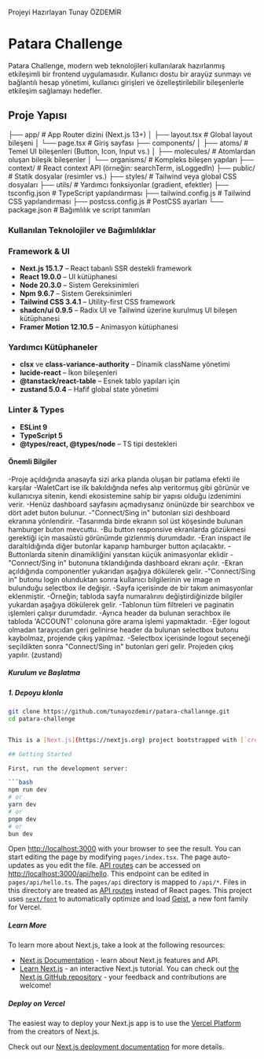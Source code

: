  Projeyi Hazırlayan
 Tunay ÖZDEMİR
 
 # Patara Challenge
  Patara Challenge, modern web teknolojileri kullanılarak hazırlanmış etkileşimli bir frontend uygulamasıdır. Kullanıcı dostu bir arayüz sunmayı ve bağlantılı hesap yönetimi, kullanıcı girişleri ve özelleştirilebilir bileşenlerle etkileşim sağlamayı hedefler.

## Proje Yapısı
  ├── app/ # App Router dizini (Next.js 13+)
  │ ├── layout.tsx # Global layout bileşeni
  │ └── page.tsx # Giriş sayfası
  ├── components/
  │ ├── atoms/ # Temel UI bileşenleri (Button, Icon, Input vs.)
  │ ├── molecules/ # Atomlardan oluşan bileşik bileşenler
  │ └── organisms/ # Kompleks bileşen yapıları
  ├── context/ # React context API (örneğin: searchTerm, isLoggedIn)
  ├── public/ # Statik dosyalar (resimler vs.)
  ├── styles/ # Tailwind veya global CSS dosyaları
  ├── utils/ # Yardımcı fonksiyonlar (gradient, efektler)
  ├── tsconfig.json # TypeScript yapılandırması
  ├── tailwind.config.js # Tailwind CSS yapılandırması
  ├── postcss.config.js # PostCSS ayarları
  └── package.json # Bağımlılık ve script tanımları

### Kullanılan Teknolojiler ve Bağımlılıklar

### Framework & UI
- **Next.js 15.1.7**                      – React tabanlı SSR destekli framework
- **React 19.0.0**                        – UI kütüphanesi
- **Node 20.3.0**                         – Sistem Gereksinimleri
- **Npm 9.6.7**                           – Sistem Gereksinimleri
- **Tailwind CSS 3.4.1**                  – Utility-first CSS framework
- **shadcn/ui 0.9.5**                     – Radix UI ve Tailwind üzerine kurulmuş UI bileşen kütüphanesi
- **Framer Motion 12.10.5**               – Animasyon kütüphanesi

### Yardımcı Kütüphaneler
- **clsx** ve **class-variance-authority** – Dinamik className yönetimi
- **lucide-react**                         – İkon bileşenleri
- **@tanstack/react-table**                – Esnek tablo yapıları için
- **zustand 5.0.4**                        – Hafif global state yönetimi

### Linter & Types
- **ESLint 9**
- **TypeScript 5**
- **@types/react, @types/node**            – TS tipi destekleri

#### Önemli Bilgiler
-Proje açıldığında anasayfa sizi arka planda oluşan bir patlama efekti ile karşılar
-WaletCart ise ilk bakıldığnda nefes alıp veritormuş gibi görünür ve kullanıcıya sitenin, kendi ekosistemine sahip bir yapısı olduğu izdenimini verir.
-Henüz dashboard sayfasını açmadıysanız önünüzde bir searchbox ve dört adet buton bulunur.
-"Connect/Sing in" butonları sizi deshboard ekranına yönlendirir.
-Tasarımda birde ekranın sol üst köşesinde bulunan hamburger buton mevcuttu. 
-Bu button responsive ekranlarda gözükmesi gerektiği için masaüstü görünümde gizlenmiş durumdadır. 
-Eran inspact ile daraltıldığında diğer butonlar kapanıp hamburger button açılacaktır.
-Buttonlarda sitenin dinamikliğini yansıtan küçük animasyonlar eklidir
-"Connect/Sing in" butonuna tıklandığında dashboard ekranı açılır.
-Ekran açıldığında componentler yukarıdan aşağıya dökülerek gelir.
-"Connect/Sing in" butonu login olunduktan sonra kullanıcı bilgilerinin ve image ın bulunduğu selectbox ile değişir.
-Sayfa içerisinde de bir takım animasyonlar eklenmiştir. 
-Örneğin; tabloda sayfa numaralırını değiştirdiğinizde bilgiler yukardan aşağıya dökülerek gelir.
-Tablonun tüm filtreleri ve paginatin işlemleri çalışır durumdadır.
-Ayrıca header da bulunan serachbox ile tabloda 'ACCOUNT' colonuna göre arama işlemi yapmaktadır.
-Eğer logout olmadan tarayıcıdan geri gelinirse header da bulunan selectbox butonu kaybolmaz, projende çıkış yapılmaz.
-Selectbox içerisinde logout seçeneği seçildikten sonra "Connect/Sing in" butonları geri gelir. Projeden çıkış yapılır. (zustand)

##### Kurulum ve Başlatma
##### 1. Depoyu klonla

```bash
git clone https://github.com/tunayozdemir/patara-challannge.git
cd patara-challenge


This is a [Next.js](https://nextjs.org) project bootstrapped with [`create-next-app`](https://nextjs.org/docs/pages/api-reference/create-next-app).

## Getting Started

First, run the development server:

```bash
npm run dev
# or
yarn dev
# or
pnpm dev
# or
bun dev
```

Open [http://localhost:3000](http://localhost:3000) with your browser to see the result.
You can start editing the page by modifying `pages/index.tsx`. 
The page auto-updates as you edit the file.
[API routes](https://nextjs.org/docs/pages/building-your-application/routing/api-routes) can be accessed on [http://localhost:3000/api/hello](http://localhost:3000/api/hello).
This endpoint can be edited in `pages/api/hello.ts`.
The `pages/api` directory is mapped to `/api/*`. 
Files in this directory are treated as [API routes](https://nextjs.org/docs/pages/building-your-application/routing/api-routes) instead of React pages.
This project uses [`next/font`](https://nextjs.org/docs/pages/building-your-application/optimizing/fonts) to automatically optimize and load [Geist](https://vercel.com/font), a new font family for Vercel.

##### Learn More
To learn more about Next.js, take a look at the following resources:
- [Next.js Documentation](https://nextjs.org/docs) - learn about Next.js features and API.
- [Learn Next.js](https://nextjs.org/learn-pages-router) - an interactive Next.js tutorial.
You can check out [the Next.js GitHub repository](https://github.com/vercel/next.js) - your feedback and contributions are welcome!

##### Deploy on Vercel
The easiest way to deploy your Next.js app is to use the [Vercel Platform](https://vercel.com/new?utm_medium=default-template&filter=next.js&utm_source=create-next-app&utm_campaign=create-next-app-readme) from the creators of Next.js.

Check out our [Next.js deployment documentation](https://nextjs.org/docs/pages/building-your-application/deploying) for more details.
